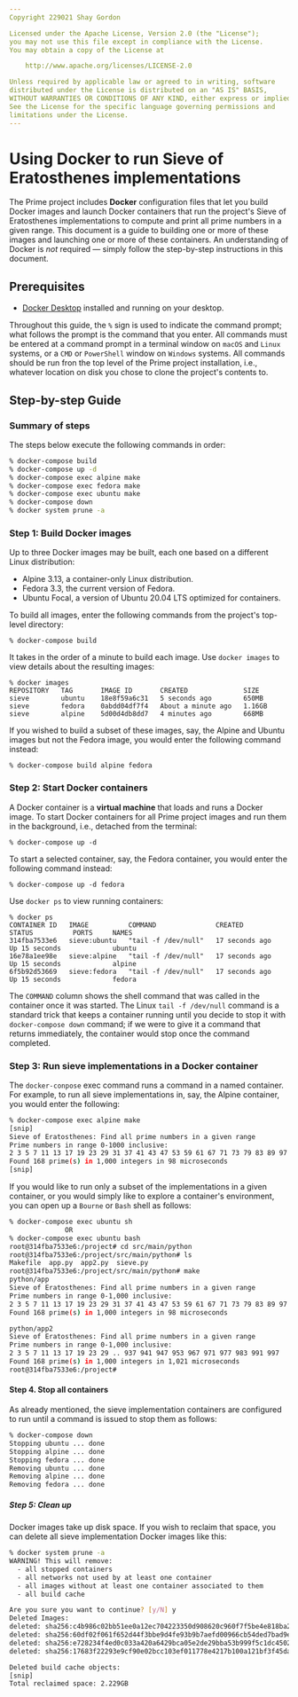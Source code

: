 ```yaml
---
Copyright 229021 Shay Gordon

Licensed under the Apache License, Version 2.0 (the "License");
you may not use this file except in compliance with the License.
You may obtain a copy of the License at

    http://www.apache.org/licenses/LICENSE-2.0

Unless required by applicable law or agreed to in writing, software
distributed under the License is distributed on an "AS IS" BASIS,
WITHOUT WARRANTIES OR CONDITIONS OF ANY KIND, either express or implied.
See the License for the specific language governing permissions and
limitations under the License.
---
```

# Using Docker to run Sieve of Eratosthenes implementations

The Prime project includes **Docker** configuration files that let you build Docker images and launch Docker containers that run the project's Sieve of Eratosthenes implementations to compute and print all prime numbers in a given range. This document is a guide to building one or more of these images and launching one or more of these containers. An understanding of Docker is *not* required — simply follow the step-by-step instructions in this document.

## Prerequisites

- [Docker Desktop](https://www.docker.com/products/docker-desktop) installed and running on your desktop.

Throughout this guide, the `%` sign is used to indicate the command prompt; what follows the prompt is the command that you enter. All commands must be entered at a command prompt in a terminal window on `macOS` and `Linux` systems, or a `CMD` or `PowerShell` window on `Windows` systems. All commands should be run fron the top level of the Prime project installation, i.e., whatever location on disk you chose to clone the project's contents to.

## Step-by-step Guide

### Summary of steps

The steps below execute the following commands in order:

```bash
% docker-compose build
% docker-compose up -d
% docker-compose exec alpine make
% docker-compose exec fedora make
% docker-compose exec ubuntu make
% docker-compose down
% docker system prune -a
```

### Step 1: Build Docker images

Up to three Docker images may be built, each one based on a different Linux distribution:

- Alpine 3.13, a container-only Linux distribution.
- Fedora 3.3, the current version of Fedora.
- Ubuntu Focal, a version of Ubuntu 20.04 LTS optimized for containers.

To build all images, enter the following commands from the project's top-level directory:

```
% docker-compose build
```

It takes in the order of a minute to build each image. Use `docker images` to view details about the resulting images:

```
% docker images
REPOSITORY   TAG       IMAGE ID       CREATED              SIZE
sieve        ubuntu    18e8f59a6c31   5 seconds ago        650MB
sieve        fedora    0abdd04df7f4   About a minute ago   1.16GB
sieve        alpine    5d00d4db8dd7   4 minutes ago        668MB
```

If you wished to build a subset of these images, say, the Alpine and Ubuntu images but not the Fedora image, you would enter the following command instead:

```
% docker-compose build alpine fedora
```

### Step 2: Start Docker containers

A Docker container is a **virtual machine** that loads and runs a Docker image. To start Docker containers for all Prime project images and run them in the background, i.e., detached from the terminal:

```
% docker-compose up -d
```

To start a selected container, say, the Fedora container, you would enter the following command instead:

```
% docker-compose up -d fedora
```

Use `docker ps` to view running containers:

```
% docker ps
CONTAINER ID   IMAGE          COMMAND               CREATED          STATUS          PORTS     NAMES
314fba7533e6   sieve:ubuntu   "tail -f /dev/null"   17 seconds ago   Up 15 seconds             ubuntu
16e78a1ee98e   sieve:alpine   "tail -f /dev/null"   17 seconds ago   Up 15 seconds             alpine
6f5b92d53669   sieve:fedora   "tail -f /dev/null"   17 seconds ago   Up 15 seconds             fedora
```

The `COMMAND` column shows the shell command that was called in the container once it was started. The Linux `tail -f /dev/null` command is a standard trick that keeps a container running until you decide to stop it with `docker-compose down` command; if we were to give it a command that returns immediately, the container would stop once the command completed.

### Step 3: Run sieve implementations in a Docker container

The `docker-conpose` exec command runs a command in a named container. For example, to run all sieve implementations in, say, the Alpine container, you would enter the following:

```bash
% docker-compose exec alpine make
[snip]
Sieve of Eratosthenes: Find all prime numbers in a given range
Prime numbers in range 0-1000 inclusive:
2 3 5 7 11 13 17 19 23 29 31 37 41 43 47 53 59 61 67 71 73 79 83 89 97 101 103 107 109 113 127 131 137 139 149 151 157 163 167 173 179 181 191 193 197 199 211 223 227 229 233 239 241 251 257 263 269 271 277 281 283 293 307 311 313 317 331 337 347 349 353 359 367 373 379 383 389 397 401 409 419 421 431 433 439 443 449 457 461 463 467 479 487 491 499 503 509 521 523 541 547 557 563 569 571 577 587 593 599 601 607 613 617 619 631 641 643 647 653 659 661 673 677 683 691 701 709 719 727 733 739 743 751 757 761 769 773 787 797 809 811 821 823 827 829 839 853 857 859 863 877 881 883 887 907 911 919 929 937 941 947 953 967 971 977 983 991 997 
Found 168 prime(s) in 1,000 integers in 98 microseconds
[snip]
```

If you would like to run only a subset of the implementations in a given container, or you would simply like to explore a container's environment, you can open up a `Bourne` or `Bash` shell as follows:

```bash
% docker-compose exec ubuntu sh
              OR
% docker-compose exec ubuntu bash
root@314fba7533e6:/project# cd src/main/python
root@314fba7533e6:/project/src/main/python# ls
Makefile  app.py  app2.py  sieve.py
root@314fba7533e6:/project/src/main/python# make
python/app
Sieve of Eratosthenes: Find all prime numbers in a given range
Prime numbers in range 0-1,000 inclusive:
2 3 5 7 11 13 17 19 23 29 31 37 41 43 47 53 59 61 67 71 73 79 83 89 97 101 103 107 109 113 127 131 137 139 149 151 157 163 167 173 179 181 191 193 197 199 211 223 227 229 233 239 241 251 257 263 269 271 277 281 283 293 307 311 313 317 331 337 347 349 353 359 367 373 379 383 389 397 401 409 419 421 431 433 439 443 449 457 461 463 467 479 487 491 499 503 509 521 523 541 547 557 563 569 571 577 587 593 599 601 607 613 617 619 631 641 643 647 653 659 661 673 677 683 691 701 709 719 727 733 739 743 751 757 761 769 773 787 797 809 811 821 823 827 829 839 853 857 859 863 877 881 883 887 907 911 919 929 937 941 947 953 967 971 977 983 991 997 
Found 168 prime(s) in 1,000 integers in 98 microseconds

python/app2
Sieve of Eratosthenes: Find all prime numbers in a given range
Prime numbers in range 0-1,000 inclusive:
2 3 5 7 11 13 17 19 23 29 .. 937 941 947 953 967 971 977 983 991 997 
Found 168 prime(s) in 1,000 integers in 1,021 microseconds
root@314fba7533e6:/project# 
```

#### Step 4. Stop all containers

As already mentioned, the sieve implementation containers are configured to run until a command is issued to stop them as follows:

```bash
% docker-compose down  
Stopping ubuntu ... done
Stopping alpine ... done
Stopping fedora ... done
Removing ubuntu ... done
Removing alpine ... done
Removing fedora ... done
```

##### Step 5: Clean up

Docker images take up disk space. If you wish to reclaim that space, you can delete all sieve implementation Docker images like this:

```bash
% docker system prune -a
WARNING! This will remove:
  - all stopped containers
  - all networks not used by at least one container
  - all images without at least one container associated to them
  - all build cache

Are you sure you want to continue? [y/N] y
Deleted Images:
deleted: sha256:c4b986c02bb51ee0a12ec704223350d908620c960f7f5be4e818ba21e46c7284
deleted: sha256:60df02f061f652d44f3bbe9d4fe93b9b7aefd00966cb54ded7bad9eb9a340f68
deleted: sha256:e728234f4ed0c033a420a6429bca05e2de29bba53b999f5c1dc45024459a0723
deleted: sha256:17683f22293e9cf90e02bcc103ef011778e4217b100a121bf3f45da07ceabf09

Deleted build cache objects:
[snip]
Total reclaimed space: 2.229GB
```


